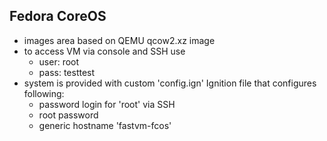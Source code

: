 ## Fedora CoreOS
- images area based on QEMU qcow2.xz image
- to access VM via console and SSH use
  - user: root
  - pass: testtest
- system is provided with custom 'config.ign' Ignition file that configures following:
  - password login for 'root' via SSH
  - root password
  - generic hostname 'fastvm-fcos'
